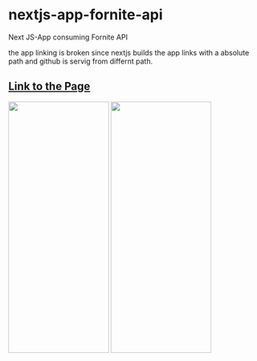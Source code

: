 # nextjs-app-fornite-api
Next JS-App consuming Fornite API

<p> 
the app linking is broken since nextjs builds the app links with a absolute path
and github is servig from differnt path.
<p>

<a href="https://decovichunter.github.io/nextjs-app-fornite-api/" > <h2> Link to the Page </h2> </a>


<img src="https://user-images.githubusercontent.com/48398993/107158535-c33d9980-69c5-11eb-84b5-90ae525bd3f9.jpg" width="200" height="500" />    <img src="https://user-images.githubusercontent.com/48398993/107158538-c59ff380-69c5-11eb-9f40-b5dbcea6f5d9.jpg" width="200" height="500" />       

